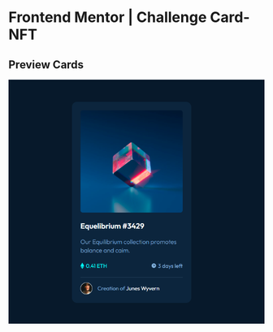 # Frontend Mentor | Challenge Card-NFT

## Preview Cards 
![](https://github.com/LorraineF-A/Card-NFT/blob/main/assents/Screenshot_2p.png)
